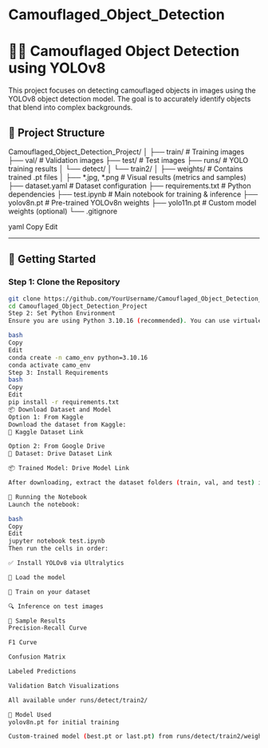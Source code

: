 # Camouflaged_Object_Detection

# 🕵️‍♂️ Camouflaged Object Detection using YOLOv8

This project focuses on detecting camouflaged objects in images using the YOLOv8 object detection model. The goal is to accurately identify objects that blend into complex backgrounds.

## 📂 Project Structure

Camouflaged_Object_Detection_Project/
│
├── train/ # Training images
├── val/ # Validation images
├── test/ # Test images
├── runs/ # YOLO training results
│ └── detect/
│ └── train2/
│ ├── weights/ # Contains trained .pt files
│ ├── *.jpg, *.png # Visual results (metrics and samples)
├── dataset.yaml # Dataset configuration
├── requirements.txt # Python dependencies
├── test.ipynb # Main notebook for training & inference
├── yolov8n.pt # Pre-trained YOLOv8n weights
├── yolo11n.pt # Custom model weights (optional)
└── .gitignore

yaml
Copy
Edit

---

## 🚀 Getting Started

### Step 1: Clone the Repository

```bash
git clone https://github.com/YourUsername/Camouflaged_Object_Detection_Project.git
cd Camouflaged_Object_Detection_Project
Step 2: Set Python Environment
Ensure you are using Python 3.10.16 (recommended). You can use virtualenv or conda:

bash
Copy
Edit
conda create -n camo_env python=3.10.16
conda activate camo_env
Step 3: Install Requirements
bash
Copy
Edit
pip install -r requirements.txt
📦 Download Dataset and Model
Option 1: From Kaggle
Download the dataset from Kaggle:
🔗 Kaggle Dataset Link

Option 2: From Google Drive
📁 Dataset: Drive Dataset Link

📦 Trained Model: Drive Model Link

After downloading, extract the dataset folders (train, val, and test) into the project directory. Also, place the trained model .pt file in a convenient location (e.g., runs/detect/train2/weights/).

📒 Running the Notebook
Launch the notebook:

bash
Copy
Edit
jupyter notebook test.ipynb
Then run the cells in order:

✅ Install YOLOv8 via Ultralytics

🧠 Load the model

🎯 Train on your dataset

🔍 Inference on test images

🧪 Sample Results
Precision-Recall Curve

F1 Curve

Confusion Matrix

Labeled Predictions

Validation Batch Visualizations

All available under runs/detect/train2/

🤖 Model Used
yolov8n.pt for initial training

Custom-trained model (best.pt or last.pt) from runs/detect/train2/weights/

